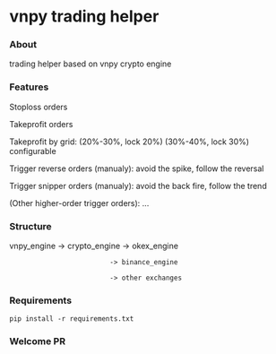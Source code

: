 # vnpy trading helper

### About

trading helper  based on vnpy crypto engine


### Features

Stoploss orders

Takeprofit orders

Takeprofit by grid: (20%-30%, lock 20%) (30%-40%, lock 30%) configurable

Trigger reverse orders (manualy): avoid the spike, follow the reversal

Trigger snipper orders (manualy): avoid the back fire, follow the trend

(Other higher-order trigger orders): ...


### Structure 

vnpy_engine -> crypto_engine -> okex_engine

                             -> binance_engine
                             
                             -> other exchanges

### Requirements

```
pip install -r requirements.txt
```


### Welcome PR
